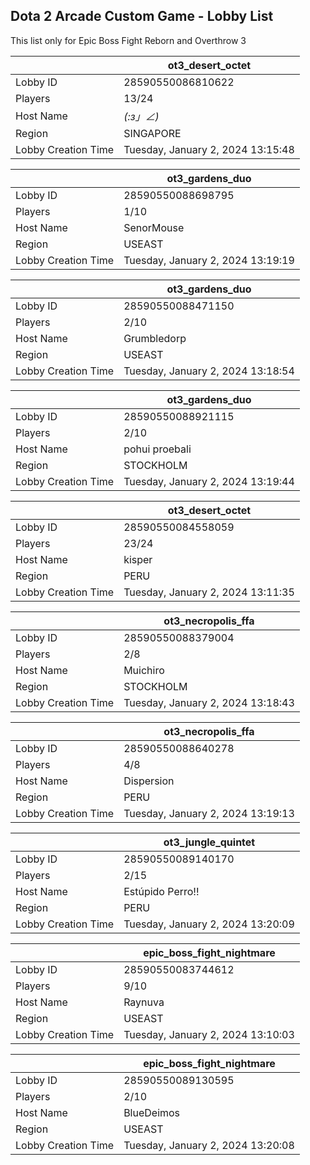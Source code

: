 ## Dota 2 Arcade Custom Game - Lobby List

This list only for Epic Boss Fight Reborn and Overthrow 3

|  | ot3_desert_octet |
| ------ | ------ |
| Lobby ID | 28590550086810622 |
| Players | 13/24 |
| Host Name | _(:з」∠)_ |
| Region | SINGAPORE |
| Lobby Creation Time | Tuesday, January 2, 2024 13:15:48 |


|  | ot3_gardens_duo |
| ------ | ------ |
| Lobby ID | 28590550088698795 |
| Players | 1/10 |
| Host Name | SenorMouse |
| Region | USEAST |
| Lobby Creation Time | Tuesday, January 2, 2024 13:19:19 |


|  | ot3_gardens_duo |
| ------ | ------ |
| Lobby ID | 28590550088471150 |
| Players | 2/10 |
| Host Name | Grumbledorp |
| Region | USEAST |
| Lobby Creation Time | Tuesday, January 2, 2024 13:18:54 |


|  | ot3_gardens_duo |
| ------ | ------ |
| Lobby ID | 28590550088921115 |
| Players | 2/10 |
| Host Name | pohui proebali |
| Region | STOCKHOLM |
| Lobby Creation Time | Tuesday, January 2, 2024 13:19:44 |


|  | ot3_desert_octet |
| ------ | ------ |
| Lobby ID | 28590550084558059 |
| Players | 23/24 |
| Host Name | kisper |
| Region | PERU |
| Lobby Creation Time | Tuesday, January 2, 2024 13:11:35 |


|  | ot3_necropolis_ffa |
| ------ | ------ |
| Lobby ID | 28590550088379004 |
| Players | 2/8 |
| Host Name | Muichiro |
| Region | STOCKHOLM |
| Lobby Creation Time | Tuesday, January 2, 2024 13:18:43 |


|  | ot3_necropolis_ffa |
| ------ | ------ |
| Lobby ID | 28590550088640278 |
| Players | 4/8 |
| Host Name | Dispersion |
| Region | PERU |
| Lobby Creation Time | Tuesday, January 2, 2024 13:19:13 |


|  | ot3_jungle_quintet |
| ------ | ------ |
| Lobby ID | 28590550089140170 |
| Players | 2/15 |
| Host Name | Estúpido Perro!! |
| Region | PERU |
| Lobby Creation Time | Tuesday, January 2, 2024 13:20:09 |


|  | epic_boss_fight_nightmare |
| ------ | ------ |
| Lobby ID | 28590550083744612 |
| Players | 9/10 |
| Host Name | Raynuva |
| Region | USEAST |
| Lobby Creation Time | Tuesday, January 2, 2024 13:10:03 |


|  | epic_boss_fight_nightmare |
| ------ | ------ |
| Lobby ID | 28590550089130595 |
| Players | 2/10 |
| Host Name | BlueDeimos |
| Region | USEAST |
| Lobby Creation Time | Tuesday, January 2, 2024 13:20:08 |


